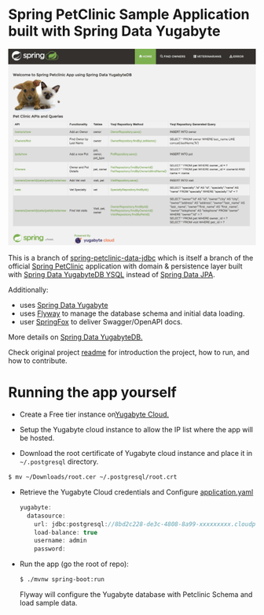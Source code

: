 # Spring PetClinic Sample Application built with Spring Data Yugabyte

![Spring PetClinic Application](/images/petclinic.png)

This is a branch of [spring-petclinic-data-jdbc](https://github.com/spring-petclinic/spring-petclinic-data-jdbc)
which is itself a branch of the official [Spring PetClinic](https://github.com/spring-projects/spring-petclinic) application with domain & persistence layer built with [Spring Data YugabyteDB YSQL](https://projects.spring.io/spring-data-jdbc/)
instead of [Spring Data JPA](https://projects.spring.io/spring-data-jpa/).

Additionally:

- uses [Spring Data Yugabyte](https://github.com/yugabyte/spring-data-yugabytedb)
- uses [Flyway](https://flywaydb.org/) to manage the database schema and initial data loading.
- user [SpringFox](https://springfox.github.io/springfox/) to deliver Swagger/OpenAPI docs.

More details on [Spring Data YugabyteDB.](https://docs.yugabyte.com/latest/integrations/spring-framework/sdyb/)

Check original project [readme](https://github.com/spring-projects/spring-petclinic/blob/master/readme.md) for introduction the project, how to run, and how to contribute.

# Running the app yourself

- Create a Free tier instance on[Yugabyte Cloud.](https://cloudportal.yugabyte.com/)

- Setup the Yugabyte cloud instance to allow the IP list where the app will be hosted.

- Download the root certificate of Yugabyte cloud instance and place it in `~/.postgresql` directory.

```bash
$ mv ~/Downloads/root.cer ~/.postgresql/root.crt

```

- Retrieve the Yugabyte Cloud credentials and Configure [application.yaml](/src/main/resources/application.yaml)

	```java
	yugabyte:
	  datasource:
	    url: jdbc:postgresql://8bd2c228-de3c-4808-8a99-xxxxxxxxx.cloudportal.yugabyte.com:5433/petclinic?ssl=true&sslmode=verify-full
	    load-balance: true
	    username: admin
	    password: 
	```

- Run the app (go the root of repo):

  ```bash
  $ ./mvnw spring-boot:run
  ```

  Flyway will configure the Yugabyte database with Petclinic Schema and load sample data.
